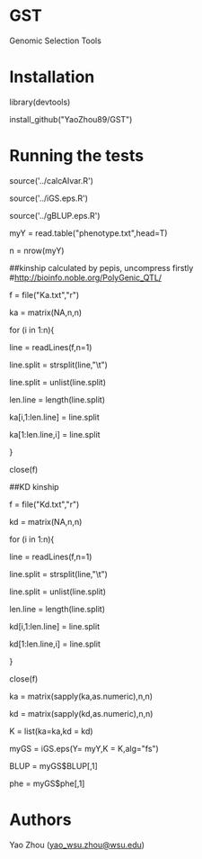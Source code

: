 # GST
Genomic Selection Tools

# Installation

library(devtools)

install_github("YaoZhou89/GST")

# Running the tests
source('../calcAIvar.R')

source('../iGS.eps.R')

source('../gBLUP.eps.R')

myY = read.table("phenotype.txt",head=T)

n = nrow(myY)

##kinship calculated by pepis, uncompress firstly
#http://bioinfo.noble.org/PolyGenic_QTL/

f = file("Ka.txt","r")

ka = matrix(NA,n,n)

for (i in 1:n){

  line = readLines(f,n=1)
  
  line.split = strsplit(line,"\t")
  
  line.split = unlist(line.split)
  
  len.line = length(line.split)
  
  ka[i,1:len.line] = line.split
  
  ka[1:len.line,i] = line.split
  
}

close(f)

##KD kinship

f = file("Kd.txt","r")

kd = matrix(NA,n,n)

for (i in 1:n){

  line = readLines(f,n=1)
  
  line.split = strsplit(line,"\t")
  
  line.split = unlist(line.split)
  
  len.line = length(line.split)
  
  kd[i,1:len.line] = line.split
  
  kd[1:len.line,i] = line.split
  
}

close(f)

ka = matrix(sapply(ka,as.numeric),n,n)

kd = matrix(sapply(kd,as.numeric),n,n)

K = list(ka=ka,kd = kd)

myGS = iGS.eps(Y= myY,K = K,alg="fs")

BLUP =  myGS$BLUP[,1]

phe = myGS$phe[,1]

# Authors
Yao Zhou (yao_wsu.zhou@wsu.edu)
